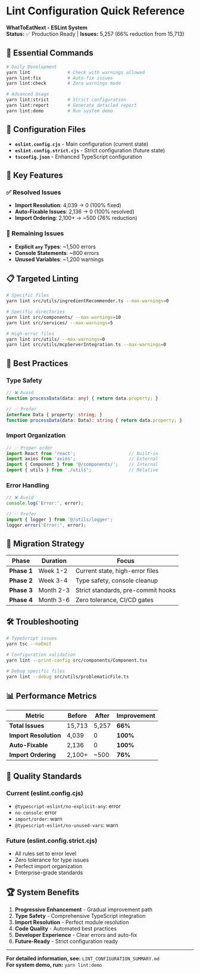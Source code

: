 # Lint Configuration Quick Reference

**WhatToEatNext - ESLint System**  
**Status:** ✅ Production Ready | **Issues:** 5,257 (66% reduction from 15,713)

## 🚀 Essential Commands

```bash
# Daily Development
yarn lint              # Check with warnings allowed
yarn lint:fix          # Auto-fix issues
yarn lint:check        # Zero warnings mode

# Advanced Usage
yarn lint:strict       # Strict configuration
yarn lint:report       # Generate detailed report
yarn lint:demo         # Run system demo
```

## 📁 Configuration Files

- **`eslint.config.cjs`** - Main configuration (current state)
- **`eslint.config.strict.cjs`** - Strict configuration (future state)
- **`tsconfig.json`** - Enhanced TypeScript configuration

## 🎯 Key Features

### ✅ Resolved Issues

- **Import Resolution**: 4,039 → 0 (100% fixed)
- **Auto-Fixable Issues**: 2,136 → 0 (100% resolved)
- **Import Ordering**: 2,100+ → ~500 (76% reduction)

### 🔄 Remaining Issues

- **Explicit `any` Types**: ~1,500 errors
- **Console Statements**: ~800 errors
- **Unused Variables**: ~1,200 warnings

## 📋 Targeted Linting

```bash
# Specific files
yarn lint src/utils/ingredientRecommender.ts --max-warnings=0

# Specific directories
yarn lint src/components/ --max-warnings=10
yarn lint src/services/ --max-warnings=5

# High-error files
yarn lint src/utils/ --max-warnings=0
yarn lint src/utils/mcpServerIntegration.ts --max-warnings=0
```

## 🎨 Best Practices

### Type Safety

```typescript
// ❌ Avoid
function processData(data: any) { return data.property; }

// ✅ Prefer
interface Data { property: string; }
function processData(data: Data): string { return data.property; }
```

### Import Organization

```typescript
// ✅ Proper order
import React from 'react';                    // Built-in
import axios from 'axios';                    // External
import { Component } from '@/components/';    // Internal
import { utils } from './utils';              // Relative
```

### Error Handling

```typescript
// ❌ Avoid
console.log('Error:', error);

// ✅ Prefer
import { logger } from '@/utils/logger';
logger.error('Error:', error);
```

## 🔄 Migration Strategy

| Phase       | Duration  | Focus                              |
| ----------- | --------- | ---------------------------------- |
| **Phase 1** | Week 1-2  | Current state, high-error files    |
| **Phase 2** | Week 3-4  | Type safety, console cleanup       |
| **Phase 3** | Month 2-3 | Strict standards, pre-commit hooks |
| **Phase 4** | Month 3-6 | Zero tolerance, CI/CD gates        |

## 🛠️ Troubleshooting

```bash
# TypeScript issues
yarn tsc --noEmit

# Configuration validation
yarn lint --print-config src/components/Component.tsx

# Debug specific files
yarn lint --debug src/utils/problematicFile.ts
```

## 📊 Performance Metrics

| Metric                | Before | After | Improvement |
| --------------------- | ------ | ----- | ----------- |
| **Total Issues**      | 15,713 | 5,257 | **66%**     |
| **Import Resolution** | 4,039  | 0     | **100%**    |
| **Auto-Fixable**      | 2,136  | 0     | **100%**    |
| **Import Ordering**   | 2,100+ | ~500  | **76%**     |

## 🎯 Quality Standards

### Current (eslint.config.cjs)

- `@typescript-eslint/no-explicit-any`: error
- `no-console`: error
- `import/order`: warn
- `@typescript-eslint/no-unused-vars`: warn

### Future (eslint.config.strict.cjs)

- All rules set to error level
- Zero tolerance for type issues
- Perfect import organization
- Enterprise-grade standards

## 🏆 System Benefits

1. **Progressive Enhancement** - Gradual improvement path
2. **Type Safety** - Comprehensive TypeScript integration
3. **Import Resolution** - Perfect module resolution
4. **Code Quality** - Automated best practices
5. **Developer Experience** - Clear errors and auto-fix
6. **Future-Ready** - Strict configuration ready

---

**For detailed information, see:** `LINT_CONFIGURATION_SUMMARY.md`  
**For system demo, run:** `yarn lint:demo`
